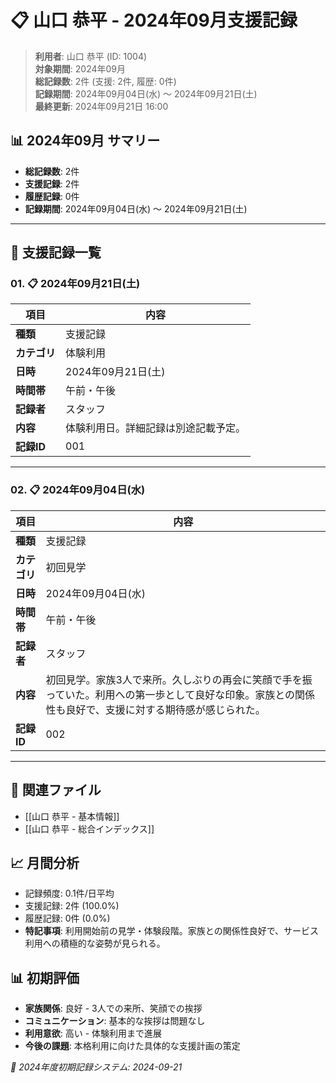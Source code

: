 # 📋 山口 恭平 - 2024年09月支援記録

> **利用者**: 山口 恭平 (ID: 1004)  
> **対象期間**: 2024年09月  
> **総記録数**: 2件 (支援: 2件, 履歴: 0件)  
> **記録期間**: 2024年09月04日(水) ～ 2024年09月21日(土)  
> **最終更新**: 2024年09月21日 16:00

## 📊 2024年09月 サマリー
- **総記録数**: 2件
- **支援記録**: 2件
- **履歴記録**: 0件
- **記録期間**: 2024年09月04日(水) ～ 2024年09月21日(土)

---

## 📝 支援記録一覧

### 01. 📋 2024年09月21日(土) 

| 項目 | 内容 |
|------|------|
| **種類** | 支援記録 |
| **カテゴリ** | 体験利用 |
| **日時** | 2024年09月21日(土) |
| **時間帯** | 午前・午後 |
| **記録者** | スタッフ |
| **内容** | 体験利用日。詳細記録は別途記載予定。 |
| **記録ID** | 001 |

---

### 02. 📋 2024年09月04日(水) 

| 項目 | 内容 |
|------|------|
| **種類** | 支援記録 |
| **カテゴリ** | 初回見学 |
| **日時** | 2024年09月04日(水) |
| **時間帯** | 午前・午後 |
| **記録者** | スタッフ |
| **内容** | 初回見学。家族3人で来所。久しぶりの再会に笑顔で手を振っていた。利用への第一歩として良好な印象。家族との関係性も良好で、支援に対する期待感が感じられた。 |
| **記録ID** | 002 |

---

## 🔗 関連ファイル
- [[山口 恭平 - 基本情報]]
- [[山口 恭平 - 総合インデックス]]

## 📈 月間分析
- 記録頻度: 0.1件/日平均
- 支援記録: 2件 (100.0%)
- 履歴記録: 0件 (0.0%)
- **特記事項**: 利用開始前の見学・体験段階。家族との関係性良好で、サービス利用への積極的な姿勢が見られる。

## 📊 初期評価
- **家族関係**: 良好 - 3人での来所、笑顔での挨拶
- **コミュニケーション**: 基本的な挨拶は問題なし
- **利用意欲**: 高い - 体験利用まで進展
- **今後の課題**: 本格利用に向けた具体的な支援計画の策定

*🔄 2024年度初期記録システム: 2024-09-21* 